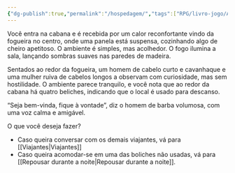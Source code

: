 ```yaml
---
{"dg-publish":true,"permalink":"/hospedagem/","tags":["RPG/livro-jogo/Aasthar/story-points"],"created":"2024-12-06T16:02:45.456-05:00","updated":"2025-01-08T16:14:25.600-05:00"}
---
```



Você entra na cabana e é recebida por um calor reconfortante vindo da fogueira no centro, onde uma panela está suspensa, cozinhando algo de cheiro apetitoso. O ambiente é simples, mas acolhedor. O fogo ilumina a sala, lançando sombras suaves nas paredes de madeira.

Sentados ao redor da fogueira, um homem de cabelo curto e cavanhaque e uma mulher ruiva de cabelos longos a observam com curiosidade, mas sem hostilidade. O ambiente parece tranquilo, e você nota que ao redor da cabana há quatro beliches, indicando que o local é usado para descanso.

“Seja bem-vinda, fique à vontade”, diz o homem de barba volumosa, com uma voz calma e amigável.

O que você deseja fazer?

- Caso queira conversar com os demais viajantes, vá para [[Viajantes\|Viajantes]]
- Caso queira acomodar-se em uma das boliches não usadas, vá para [[Repousar durante a noite\|Repousar durante a noite]].
